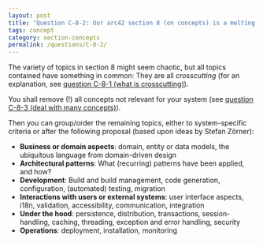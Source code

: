 ```yaml
---
layout: post
title: "Question C-8-2: Our arc42 section 8 (on concepts) is a melting pot of information we couldn't put elsewhere? How can we keep an overview?"
tags: concept
category: section-concepts
permalink: /questions/C-8-2/
---
```


The variety of topics in section 8 might seem chaotic, but all topics contained have something in common: They are all _crosscutting_ (for an explanation, see [question C-8-1 (what is crosscutting)](#q-C-8-1)).

You shall remove (!) all concepts not relevant for your system (see [question C-8-3 (deal with many concepts)](#q-C-8-3)).

Then you can group/order the remaining topics, either to system-specific criteria or after the following proposal (based upon ideas by Stefan Zörner):

* **Business or domain aspects**: domain, entity or data models, the ubiquitous language from domain-driven design 
* **Architectural patterns**: What (recurring) patterns have been applied, and how?
* **Development**: Build and build management, code generation, configuration, (automated) testing, migration
* **Interactions with users or external systems**: user interface aspects, i18n, validation, accessibility, communication, integration
* **Under the hood**: persistence, distribution, transactions, session-handling, caching, threading, exception and error handling, security
* **Operations**: deployment, installation, monitoring
